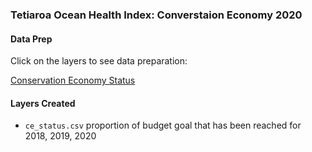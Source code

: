 ### Tetiaroa Ocean Health Index: Converstaion Economy 2020

#### Data Prep

Click on the layers to see data preparation:

[Conservation Economy Status](https://ohi-4site.github.io/tet-prep/prep/ce/v2020/ce_data_prep.html)

#### Layers Created

- `ce_status.csv` proportion of budget goal that has been reached for 2018, 2019, 2020


